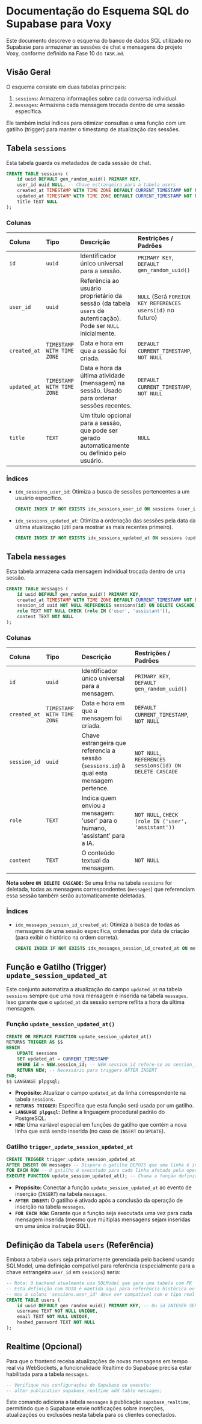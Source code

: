 # Documentação do Esquema SQL do Supabase para Voxy

Este documento descreve o esquema do banco de dados SQL utilizado no Supabase para armazenar as sessões de chat e mensagens do projeto Voxy, conforme definido na Fase 10 do `TASK.md`.

## Visão Geral

O esquema consiste em duas tabelas principais:

1.  `sessions`: Armazena informações sobre cada conversa individual.
2.  `messages`: Armazena cada mensagem trocada dentro de uma sessão específica.

Ele também inclui índices para otimizar consultas e uma função com um gatilho (trigger) para manter o timestamp de atualização das sessões.

## Tabela `sessions`

Esta tabela guarda os metadados de cada sessão de chat.

```sql
CREATE TABLE sessions (
    id uuid DEFAULT gen_random_uuid() PRIMARY KEY,
    user_id uuid NULL, -- Chave estrangeira para a tabela users
    created_at TIMESTAMP WITH TIME ZONE DEFAULT CURRENT_TIMESTAMP NOT NULL,
    updated_at TIMESTAMP WITH TIME ZONE DEFAULT CURRENT_TIMESTAMP NOT NULL,
    title TEXT NULL
);
```

### Colunas

| Coluna     | Tipo                        | Descrição                                                                                                | Restrições / Padrões                                      |
| :--------- | :-------------------------- | :------------------------------------------------------------------------------------------------------- | :-------------------------------------------------------- |
| `id`       | `uuid`                      | Identificador único universal para a sessão.                                                             | `PRIMARY KEY`, `DEFAULT gen_random_uuid()`                |
| `user_id`  | `uuid`                      | Referência ao usuário proprietário da sessão (da tabela `users` de autenticação). Pode ser `NULL` inicialmente. | `NULL` (Será `FOREIGN KEY REFERENCES users(id)` no futuro) |
| `created_at` | `TIMESTAMP WITH TIME ZONE` | Data e hora em que a sessão foi criada.                                                                  | `DEFAULT CURRENT_TIMESTAMP`, `NOT NULL`                   |
| `updated_at` | `TIMESTAMP WITH TIME ZONE` | Data e hora da última atividade (mensagem) na sessão. Usado para ordenar sessões recentes.             | `DEFAULT CURRENT_TIMESTAMP`, `NOT NULL`                   |
| `title`    | `TEXT`                      | Um título opcional para a sessão, que pode ser gerado automaticamente ou definido pelo usuário.             | `NULL`                                                    |

### Índices

*   `idx_sessions_user_id`: Otimiza a busca de sessões pertencentes a um usuário específico.
    ```sql
    CREATE INDEX IF NOT EXISTS idx_sessions_user_id ON sessions (user_id);
    ```
*   `idx_sessions_updated_at`: Otimiza a ordenação das sessões pela data da última atualização (útil para mostrar as mais recentes primeiro).
    ```sql
    CREATE INDEX IF NOT EXISTS idx_sessions_updated_at ON sessions (updated_at DESC);
    ```

## Tabela `messages`

Esta tabela armazena cada mensagem individual trocada dentro de uma sessão.

```sql
CREATE TABLE messages (
    id uuid DEFAULT gen_random_uuid() PRIMARY KEY,
    created_at TIMESTAMP WITH TIME ZONE DEFAULT CURRENT_TIMESTAMP NOT NULL,
    session_id uuid NOT NULL REFERENCES sessions(id) ON DELETE CASCADE,
    role TEXT NOT NULL CHECK (role IN ('user', 'assistant')),
    content TEXT NOT NULL
);
```

### Colunas

| Coluna     | Tipo                        | Descrição                                                                       | Restrições / Padrões                                                              |
| :--------- | :-------------------------- | :------------------------------------------------------------------------------ | :-------------------------------------------------------------------------------- |
| `id`       | `uuid`                      | Identificador único universal para a mensagem.                                  | `PRIMARY KEY`, `DEFAULT gen_random_uuid()`                                        |
| `created_at` | `TIMESTAMP WITH TIME ZONE` | Data e hora em que a mensagem foi criada.                                       | `DEFAULT CURRENT_TIMESTAMP`, `NOT NULL`                                           |
| `session_id` | `uuid`                      | Chave estrangeira que referencia a sessão (`sessions.id`) à qual esta mensagem pertence. | `NOT NULL`, `REFERENCES sessions(id) ON DELETE CASCADE`                             |
| `role`     | `TEXT`                      | Indica quem enviou a mensagem: 'user' para o humano, 'assistant' para a IA.     | `NOT NULL`, `CHECK (role IN ('user', 'assistant'))`                             |
| `content`  | `TEXT`                      | O conteúdo textual da mensagem.                                                 | `NOT NULL`                                                                        |

**Nota sobre `ON DELETE CASCADE`:** Se uma linha na tabela `sessions` for deletada, todas as mensagens correspondentes (`messages`) que referenciam essa sessão também serão automaticamente deletadas.

### Índices

*   `idx_messages_session_id_created_at`: Otimiza a busca de todas as mensagens de uma sessão específica, ordenadas por data de criação (para exibir o histórico na ordem correta).
    ```sql
    CREATE INDEX IF NOT EXISTS idx_messages_session_id_created_at ON messages (session_id, created_at);
    ```

## Função e Gatilho (Trigger) `update_session_updated_at`

Este conjunto automatiza a atualização do campo `updated_at` na tabela `sessions` sempre que uma nova mensagem é inserida na tabela `messages`. Isso garante que o `updated_at` da sessão sempre reflita a hora da última mensagem.

### Função `update_session_updated_at()`

```sql
CREATE OR REPLACE FUNCTION update_session_updated_at()
RETURNS TRIGGER AS $$
BEGIN
    UPDATE sessions
    SET updated_at = CURRENT_TIMESTAMP
    WHERE id = NEW.session_id; -- NEW.session_id refere-se ao session_id da mensagem que acabou de ser inserida
    RETURN NEW; -- Necessário para triggers AFTER INSERT
END;
$$ LANGUAGE plpgsql;
```

*   **Propósito:** Atualizar o campo `updated_at` da linha correspondente na tabela `sessions`.
*   **`RETURNS TRIGGER`:** Especifica que esta função será usada por um gatilho.
*   **`LANGUAGE plpgsql`:** Define a linguagem procedural padrão do PostgreSQL.
*   **`NEW`:** Uma variável especial em funções de gatilho que contém a nova linha que está sendo inserida (no caso de `INSERT` ou `UPDATE`).

### Gatilho `trigger_update_session_updated_at`

```sql
CREATE TRIGGER trigger_update_session_updated_at
AFTER INSERT ON messages -- Dispara o gatilho DEPOIS que uma linha é inserida em 'messages'
FOR EACH ROW -- O gatilho é executado para cada linha afetada pela operação INSERT
EXECUTE FUNCTION update_session_updated_at(); -- Chama a função definida acima
```

*   **Propósito:** Conectar a função `update_session_updated_at` ao evento de inserção (`INSERT`) na tabela `messages`.
*   **`AFTER INSERT`:** O gatilho é ativado após a conclusão da operação de inserção na tabela `messages`.
*   **`FOR EACH ROW`:** Garante que a função seja executada uma vez para cada mensagem inserida (mesmo que múltiplas mensagens sejam inseridas em uma única instrução SQL).

## Definição da Tabela `users` (Referência)

Embora a tabela `users` seja primariamente gerenciada pelo backend usando SQLModel, uma definição compatível para referência (especialmente para a chave estrangeira `user_id` em `sessions`) seria:

```sql
-- Nota: O backend atualmente usa SQLModel que gera uma tabela com PK 'id' do tipo INTEGER.
-- Esta definição com UUID é mantida aqui para referência histórica ou futura,
-- mas a coluna 'sessions.user_id' deve ser compatível com o tipo real em 'users.id'.
CREATE TABLE users (
    id uuid DEFAULT gen_random_uuid() PRIMARY KEY, -- Ou id INTEGER SERIAL PRIMARY KEY se gerenciado pelo SQLModel com PK int
    username TEXT NOT NULL UNIQUE,
    email TEXT NOT NULL UNIQUE,
    hashed_password TEXT NOT NULL
);
```

## Realtime (Opcional)

Para que o frontend receba atualizações de novas mensagens em tempo real via WebSockets, a funcionalidade Realtime do Supabase precisa estar habilitada para a tabela `messages`.

```sql
-- Verifique nas configurações do Supabase ou execute:
-- alter publication supabase_realtime add table messages;
```

Este comando adiciona a tabela `messages` à publicação `supabase_realtime`, permitindo que o Supabase envie notificações sobre inserções, atualizações ou exclusões nesta tabela para os clientes conectados. 